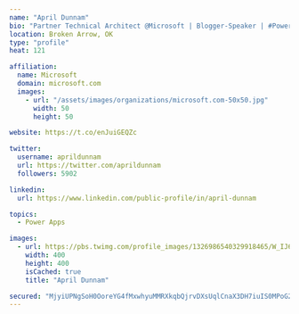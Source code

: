 ```yaml
---
name: "April Dunnam"
bio: "Partner Technical Architect @Microsoft | Blogger-Speaker | #PowerApps, #PowerAutomate, #Office365, #SharePoint | #WIT | #Karaoke Queen"
location: Broken Arrow, OK
type: "profile"
heat: 121

affiliation:
  name: Microsoft
  domain: microsoft.com
  images:
    - url: "/assets/images/organizations/microsoft.com-50x50.jpg"
      width: 50
      height: 50

website: https://t.co/enJuiGEQZc

twitter:
  username: aprildunnam
  url: https://twitter.com/aprildunnam
  followers: 5902

linkedin:
  url: https://www.linkedin.com/public-profile/in/april-dunnam

topics:
  - Power Apps

images:
  - url: https://pbs.twimg.com/profile_images/1326986540329918465/W_IJ6Ih2_400x400.jpg
    width: 400
    height: 400
    isCached: true
    title: "April Dunnam"

secured: "MjyiUPNgSoH0OoreYG4fMxwhyuMMRXkqbQjrvDXsUqlCnaX3DH7iuIS0MPoG2+sICGzTHJojVIBXT2ffJX55Z4ig/OUEyoEEJYbQZOMjZu7Cw4y2sm1hjrJ1CnXZLDVv2+d4EidonN0AofSjnGxLfKbndryiVQY5fXRybfb/VrxMt9BUt8Ii7rZH4uOSrpVLnX2Q3wuB9IiKV6lioVqJT6LYD0/d0y4Da44lQMzeirOV1v8bKzQdywuHXaCRIzw098gJs+JDUtCUYKl2HJLr0Ouw+WQURsz94CFOvn+vyc7RrQyZJaHO2kXH+WK6QhEtet4hUmZh9xi4kSD6KwjOlAjZETkSb/erRWib6bJapgQw9hFjpxlLOytXxPrIN8N2YvEu6hj5rOG6alVQteFnlLhR7rnR3NRLo6v2U8TPqlg=;8aXXlqSsCgNPWjY9QvyXmg=="
---
```


